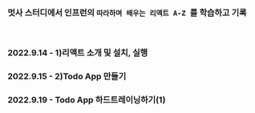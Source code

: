 ### 멋사 스터디에서 인프런의 `따라하며 배우는 리액트 A-Z `를 학습하고 기록

<br>

### 2022.9.14 - 1)리액트 소개 및 설치, 실행
### 2022.9.15 - 2)Todo App 만들기
### 2022.9.19 - Todo App 하드트레이닝하기(1)
